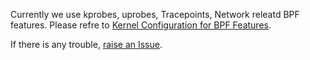 Currently we use kprobes, uprobes, Tracepoints, Network releatd BPF features. Please refre to [Kernel Configuration for BPF Features](https://github.com/iovisor/bcc/blob/master/docs/kernel_config.md).

If there is any trouble, [raise an Issue](https://github.com/hitsz-ids/duetector/issues/new).
